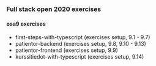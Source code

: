 ### Full stack open 2020 exercises

#### osa9 exercises

* first-steps-with-typescript    (exercises setup, 9.1 - 9.7)
* patientor-backend    (exercises setup, 9.8, 9.10 - 9.13)
* patientor-frontend    (exercises setup, 9.9)
* kurssitiedot-with-typescript    (exercises setup, 9.14)